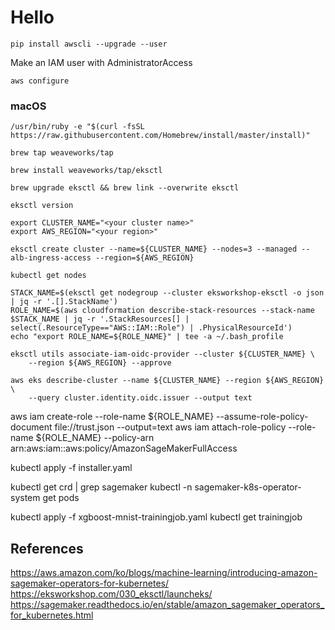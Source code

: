 # Hello
```
pip install awscli --upgrade --user
```
Make an IAM user with AdministratorAccess 
```
aws configure
```

### macOS
```
/usr/bin/ruby -e "$(curl -fsSL https://raw.githubusercontent.com/Homebrew/install/master/install)"
```

```
brew tap weaveworks/tap
```

```
brew install weaveworks/tap/eksctl
```
```
brew upgrade eksctl && brew link --overwrite eksctl
```
```
eksctl version
```

```
export CLUSTER_NAME="<your cluster name>"
export AWS_REGION="<your region>"
```


```
eksctl create cluster --name=${CLUSTER_NAME} --nodes=3 --managed --alb-ingress-access --region=${AWS_REGION}
```


```
kubectl get nodes 
```


```
STACK_NAME=$(eksctl get nodegroup --cluster eksworkshop-eksctl -o json | jq -r '.[].StackName')
ROLE_NAME=$(aws cloudformation describe-stack-resources --stack-name $STACK_NAME | jq -r '.StackResources[] | select(.ResourceType=="AWS::IAM::Role") | .PhysicalResourceId')
echo "export ROLE_NAME=${ROLE_NAME}" | tee -a ~/.bash_profile
```




```
eksctl utils associate-iam-oidc-provider --cluster ${CLUSTER_NAME} \
    --region ${AWS_REGION} --approve
```

```
aws eks describe-cluster --name ${CLUSTER_NAME} --region ${AWS_REGION} \
    --query cluster.identity.oidc.issuer --output text
```

aws iam create-role --role-name ${ROLE_NAME} --assume-role-policy-document file://trust.json --output=text
aws iam attach-role-policy --role-name ${ROLE_NAME}  --policy-arn arn:aws:iam::aws:policy/AmazonSageMakerFullAccess

kubectl apply -f installer.yaml

kubectl get crd | grep sagemaker
kubectl -n sagemaker-k8s-operator-system get pods

kubectl apply -f xgboost-mnist-trainingjob.yaml
kubectl get trainingjob


## References
https://aws.amazon.com/ko/blogs/machine-learning/introducing-amazon-sagemaker-operators-for-kubernetes/
https://eksworkshop.com/030_eksctl/launcheks/
https://sagemaker.readthedocs.io/en/stable/amazon_sagemaker_operators_for_kubernetes.html
